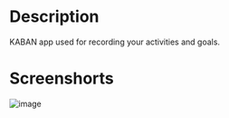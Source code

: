 # Description
KABAN app used for recording your activities and goals.
# Screenshorts
![image](https://user-images.githubusercontent.com/84316006/181410053-28d75146-8b58-4cb7-96f3-515f06e49573.png)

